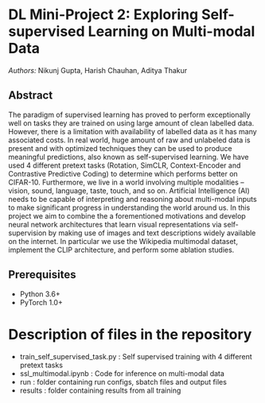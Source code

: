 # DL Mini-Project 2: Exploring Self-supervised Learning on Multi-modal Data
*Authors:* Nikunj Gupta, Harish Chauhan, Aditya Thakur 


## Abstract 

The paradigm of supervised learning has proved to perform exceptionally well on tasks they are trained on using large amount of clean labelled data. However, there is a limitation with availability of labelled data as it has many associated costs. In real world, huge amount of raw and unlabeled data is present and with optimized techniques they can be used to produce meaningful predictions, also known as self-supervised learning. We have used 4 different pretext tasks (Rotation, SimCLR, Context-Encoder and Contrastive Predictive Coding) to determine which performs better on CIFAR-10. Furthermore, we live in a world involving multiple modalities – vision, sound, language, taste, touch, and so on. Artificial Intelligence (AI) needs to be capable of interpreting and reasoning about multi-modal inputs to make significant progress in understanding the world around us.
In this project we aim to combine the a forementioned motivations and develop neural network architectures that learn visual representations via self-supervision by making use of images and text descriptions widely available on the internet. In particular we use the Wikipedia multimodal dataset, implement the CLIP architecture, and perform some ablation studies. 

## Prerequisites
- Python 3.6+
- PyTorch 1.0+

# Description of files in the repository 
- train_self_supervised_task.py : Self supervised training with 4 different pretext tasks 
- ssl_multimodal.ipynb : Code for inference on multi-modal data
- run : folder containing run configs, sbatch files and output files 
- results : folder containing results from all training
